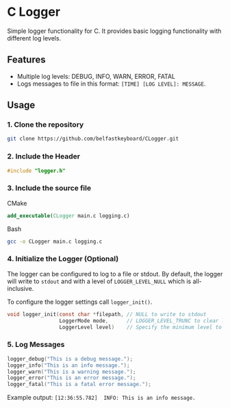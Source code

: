 # C Logger

Simple logger functionality for C. 
It provides basic logging functionality with different log levels.

## Features
- Multiple log levels: DEBUG, INFO, WARN, ERROR, FATAL
- Logs messages to file in this format: ```[TIME] [LOG LEVEL]: MESSAGE```.

## Usage

### 1. Clone the repository

```bash
git clone https://github.com/belfastkeyboard/CLogger.git
```

### 2. Include the Header

```c
#include "logger.h"
```

### 3. Include the source file
CMake
```cmake
add_executable(CLogger main.c logging.c)
```
Bash
```bash
gcc -o CLogger main.c logging.c
```


### 4. Initialize the Logger (Optional)
The logger can be configured to log to a file or stdout.
By default, the logger will write to ```stdout``` and with a level of ```LOGGER_LEVEL_NULL``` which is all-inclusive.

To configure the logger settings call ```logger_init()```.
```c
void logger_init(const char *filepath, // NULL to write to stdout
                 LoggerMode mode,      // LOGGER_LEVEL_TRUNC to clear log file before writing
                 LoggerLevel level)    // Specify the minimum level to log e.g. LOGGER_LEVEL_ERROR will not write on a kog_info() call
```

### 5. Log Messages
```c
logger_debug("This is a debug message.");
logger_info("This is an info message.");
logger_warn("This is a warning message.");
logger_error("This is an error message.");
logger_fatal("This is a fatal error message.");
```

Example output: ```[12:36:55.782]  INFO: This is an info message.```
